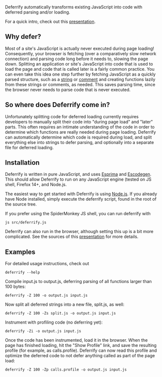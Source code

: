 Deferrify automatically transforms existing JavaScript into code with deferred parsing and/or loading.

For a quick intro, check out this [presentation](http://deferrify.com/slides/).


Why defer?
----------

Most of a site's JavaScript is actually never executed during page loading! Consequently, your browser is fetching (over a comparatively slow network connection) and parsing code long before it needs to, slowing the page down. Splitting an application or site's JavaScript into code that is used to load the page and code that is called later is a fairly common practice. You can even take this idea one step further by fetching JavaScript as a quickly parsed structure, such as a [string](http://blog.sproutcore.com/faster-loading-through-eval/) or [comment](http://googlecode.blogspot.com/2009/09/gmail-for-mobile-html5-series-reducing.html) and creating functions lazily from these strings or comments, as needed. This saves parsing time, since the browser never needs to parse code that is never executed.

So where does Deferrify come in?
--------------------------------

Unfortunately splitting code for deferred loading currently requires developers to manually split their code into "during page load" and "later" parts. This often requires an intimate understanding of the code in order to determine which functions are really needed during page loading. Deferrify can automatically determine which code is required during load, and split everything else into strings to defer parsing, and optionally into a separate file for deferred loading.


Installation
------------

Deferrify is written in pure JavaScript, and uses [Esprima](http://esprima.org/) and [Escodegen](Constellation/escodegen). This should allow Deferrify to run on any JavaScript engine (tested on JS shell, Firefox 14+, and Node.js.

The easiest way to get started with Deferrify is using [Node.js](http://nodejs.org/). If you already have Node installed, simply execute the deferrify script, found in the root of the source tree.

If you prefer using the SpiderMonkey JS shell, you can run deferrify with

    js src/deferrify.js

Deferrify can also run in the browser, although setting this up is a bit more complicated. See the sources of this [presentation](http://deferrify.com/slides/) for more details.


Examples
--------

For detailed usage instructions, check out

    deferrify --help

Compile input.js to output.js, deferring parsing of all functions larger than 100 bytes:

    deferrify -Z 100 -o output.js input.js

Now split all deferred strings into a new file, split.js, as well:

    deferrify -Z 100 -Zs split.js -o output.js input.js

Instrument with profiling code (no deferring yet):

    deferrify -Zi -o output.js input.js

Once the code has been instrumented, load it in the browser. When the page has finished loading, hit the "Show Profile" link, and save the resulting profile (for example, as calls.profile). Deferrify can now read this profile and optimize the deferred code to not defer anything called as part of the page load:

    deferrify -Z 100 -Zp calls.profile -o output.js input.js
